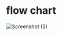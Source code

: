 # flow chart
![Screenshot (3)](https://user-images.githubusercontent.com/42916462/142751950-bb1bc34c-10da-472a-bb6c-40ab24c0f06b.png)
